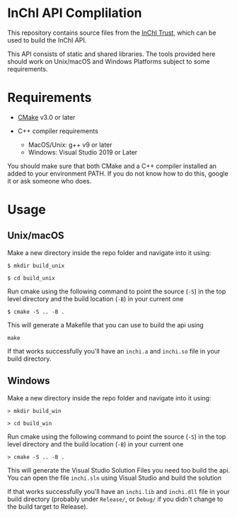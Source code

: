 # InChI API Complilation 

This repository contains source files from the [InChI Trust](https://www.inchi-trust.org/), which can be used to build the InChI API. 

This API consists of static and shared libraries. The tools provided here should work on Unix/macOS and Windows Platforms subject to some requirements. 

# Requirements

- [CMake](https://cmake.org/) v3.0 or later

- C++ compiler requirements
    - MacOS/Unix: g++ v9 or later
    - Windows: Visual Studio 2019 or Later

You should make sure that both CMake and a C++ compiler installed an added to your environment PATH. If you do not know how to do this, google it or ask someone who does. 

# Usage

## Unix/macOS
Make a new directory inside the repo folder and navigate into it using:

`$ mkdir build_unix` 

`$ cd build_unix` 

Run cmake using the following command to point the source (`-S`) in the top level directory and the build location (`-B`) in your current one

`$ cmake -S .. -B .`

This will generate a Makefile that you can use to build the api using 

`make` 

If that works successfully you'll have an `inchi.a` and `inchi.so` file in your build directory. 

## Windows 
Make a new directory inside the repo folder and navigate into it using:

`> mkdir build_win` 

`> cd build_win` 

Run cmake using the following command to point the source (`-S`) in the top level directory and the build location (`-B`) in your current one

`> cmake -S .. -B .`

This will generate the Visual Studio Solution Files you need too build the api. You can open the file `inchi.sln` using Visual Studio and build the solution  

If that works successfully you'll have an `inchi.lib` and `inchi.dll` file in your build directory (probably under `Release/`, or `Debug/` if you didn't change to the build target to Release).

